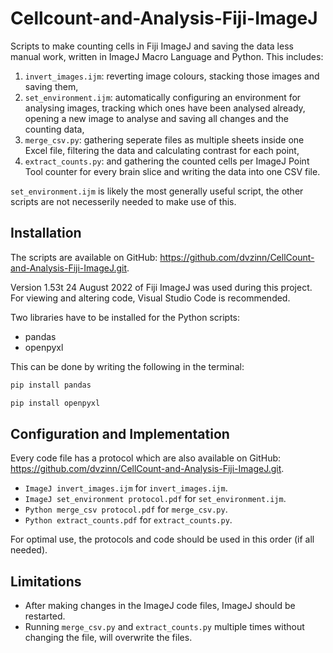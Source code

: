 # Cellcount-and-Analysis-Fiji-ImageJ
 Scripts to make counting cells in Fiji ImageJ and saving the data less manual work, written in ImageJ Macro Language and Python.
 This includes:
 1. `invert_images.ijm`: reverting image colours, stacking those images and saving them,
 2. `set_environment.ijm`: automatically configuring an environment for analysing images, tracking which ones have been analysed already, opening a new image to analyse and saving all changes and the counting data,
 3. `merge_csv.py`: gathering seperate files as multiple sheets inside one Excel file, filtering the data and calculating contrast for each point,
 4. `extract_counts.py`: and gathering the counted cells per ImageJ Point Tool counter for every brain slice and writing the data into one CSV file. 

`set_environment.ijm` is likely the most generally useful script, the other scripts are not necesserily needed to make use of this.

## Installation  
The scripts are available on GitHub: https://github.com/dvzinn/CellCount-and-Analysis-Fiji-ImageJ.git.

Version 1.53t 24 August 2022 of Fiji ImageJ was used during this project.
For viewing and altering code, Visual Studio Code is recommended.

Two libraries have to be installed for the Python scripts:
- pandas
- openpyxl

This can be done by writing the following in the terminal: 
```bash
pip install pandas
```
```bash
pip install openpyxl
```

## Configuration and Implementation
Every code file has a protocol which are also available on GitHub: https://github.com/dvzinn/CellCount-and-Analysis-Fiji-ImageJ.git.
- `ImageJ invert_images.ijm` for `invert_images.ijm`.
- `ImageJ set_environment protocol.pdf` for `set_environment.ijm`.
- `Python merge_csv protocol.pdf` for `merge_csv.py`.
- `Python extract_counts.pdf` for `extract_counts.py`.

For optimal use, the protocols and code should be used in this order (if all needed).

## Limitations
- After making changes in the ImageJ code files, ImageJ should be restarted. 
- Running `merge_csv.py` and `extract_counts.py` multiple times without changing the file, will overwrite the files.
